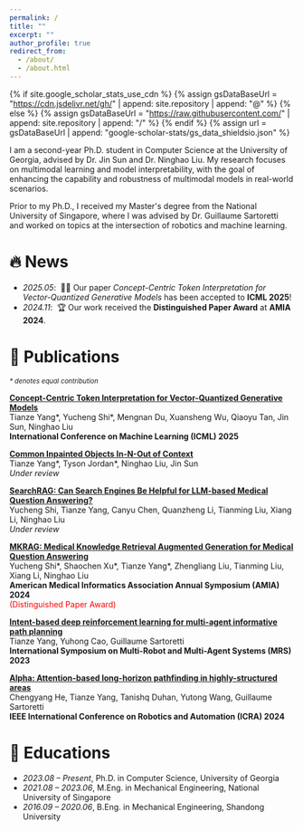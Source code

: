 ```yaml
---
permalink: /
title: ""
excerpt: ""
author_profile: true
redirect_from: 
  - /about/
  - /about.html
---
```


{% if site.google_scholar_stats_use_cdn %}
{% assign gsDataBaseUrl = "https://cdn.jsdelivr.net/gh/" | append: site.repository | append: "@" %}
{% else %}
{% assign gsDataBaseUrl = "https://raw.githubusercontent.com/" | append: site.repository | append: "/" %}
{% endif %}
{% assign url = gsDataBaseUrl | append: "google-scholar-stats/gs_data_shieldsio.json" %}

<span class='anchor' id='about-me'></span>

I am a second-year Ph.D. student in Computer Science at the University of Georgia, advised by Dr. Jin Sun and Dr. Ninghao Liu. My research focuses on multimodal learning and model interpretability, with the goal of enhancing the capability and robustness of multimodal models in real-world scenarios.

Prior to my Ph.D., I received my Master's degree from the National University of Singapore, where I was advised by Dr. Guillaume Sartoretti and worked on topics at the intersection of robotics and machine learning.

# 🔥 News
- *2025.05*: &nbsp;🎉🎉 Our paper *Concept-Centric Token Interpretation for Vector-Quantized Generative Models* has been accepted to **ICML 2025**!
- *2024.11*: &nbsp;🏆 Our work received the **Distinguished Paper Award** at **AMIA 2024**.

# 📝 Publications 
<sub><em>\* denotes equal contribution</em></sub>

[**Concept-Centric Token Interpretation for Vector-Quantized Generative Models**](https://arxiv.org/abs/2506.00698)  
Tianze Yang\*, Yucheng Shi\*, Mengnan Du, Xuansheng Wu, Qiaoyu Tan, Jin Sun, Ninghao Liu   
**International Conference on Machine Learning (ICML) 2025**

[**Common Inpainted Objects In-N-Out of Context**](https://arxiv.org/abs/2506.00721)  
Tianze Yang\*, Tyson Jordan\*, Ninghao Liu, Jin Sun  
*Under review*

[**SearchRAG: Can Search Engines Be Helpful for LLM-based Medical Question Answering?**](https://arxiv.org/pdf/2502.13233)  
Yucheng Shi, Tianze Yang, Canyu Chen, Quanzheng Li, Tianming Liu, Xiang Li, Ninghao Liu   
*Under review*

[**MKRAG: Medical Knowledge Retrieval Augmented Generation for Medical Question Answering**](https://pmc.ncbi.nlm.nih.gov/articles/PMC12099378/)  
Yucheng Shi\*, Shaochen Xu\*, Tianze Yang\*, Zhengliang Liu, Tianming Liu, Xiang Li, Ninghao Liu  
**American Medical Informatics Association Annual Symposium (AMIA) 2024**  
<span style="color:red;">(Distinguished Paper Award)</span>

[**Intent-based deep reinforcement learning for multi-agent informative path planning**](https://ieeexplore.ieee.org/stamp/stamp.jsp?arnumber=10416797)  
Tianze Yang, Yuhong Cao, Guillaume Sartoretti   
**International Symposium on Multi-Robot and Multi-Agent Systems (MRS) 2023**

[**Alpha: Attention-based long-horizon pathfinding in highly-structured areas**](https://ieeexplore.ieee.org/stamp/stamp.jsp?arnumber=10611301)  
Chengyang He, Tianze Yang, Tanishq Duhan, Yutong Wang, Guillaume Sartoretti  
**IEEE International Conference on Robotics and Automation (ICRA) 2024**

[//]: # ()
[//]: # (<div class='paper-box'><div class='paper-box-image'><div><div class="badge">CVPR 2016</div><img src='images/500x300.png' alt="sym" width="100%"></div></div>)

[//]: # (<div class='paper-box-text' markdown="1">)

[//]: # ()
[//]: # ([Deep Residual Learning for Image Recognition]&#40;https://openaccess.thecvf.com/content_cvpr_2016/papers/He_Deep_Residual_Learning_CVPR_2016_paper.pdf&#41;)

[//]: # ()
[//]: # (**Kaiming He**, Xiangyu Zhang, Shaoqing Ren, Jian Sun)

[//]: # ()
[//]: # ([**Project**]&#40;https://scholar.google.com/citations?view_op=view_citation&hl=zh-CN&user=DhtAFkwAAAAJ&citation_for_view=DhtAFkwAAAAJ:ALROH1vI_8AC&#41; <strong><span class='show_paper_citations' data='DhtAFkwAAAAJ:ALROH1vI_8AC'></span></strong>)

[//]: # (- Lorem ipsum dolor sit amet, consectetur adipiscing elit. Vivamus ornare aliquet ipsum, ac tempus justo dapibus sit amet. )

[//]: # (</div>)

[//]: # (</div>)

[//]: # ()
[//]: # (- [Lorem ipsum dolor sit amet, consectetur adipiscing elit. Vivamus ornare aliquet ipsum, ac tempus justo dapibus sit amet]&#40;https://github.com&#41;, A, B, C, **CVPR 2020**)

[//]: # (# 🎖 Honors and Awards)

[//]: # (- *2021.10* Lorem ipsum dolor sit amet, consectetur adipiscing elit. Vivamus ornare aliquet ipsum, ac tempus justo dapibus sit amet. )

[//]: # (- *2021.09* Lorem ipsum dolor sit amet, consectetur adipiscing elit. Vivamus ornare aliquet ipsum, ac tempus justo dapibus sit amet. )

# 📖 Educations
- *2023.08 – Present*, Ph.D. in Computer Science, University of Georgia  
- *2021.08 – 2023.06*, M.Eng. in Mechanical Engineering, National University of Singapore  
- *2016.09 – 2020.06*, B.Eng. in Mechanical Engineering, Shandong University

[//]: # (# 💬 Invited Talks)

[//]: # (- *2021.06*, Lorem ipsum dolor sit amet, consectetur adipiscing elit. Vivamus ornare aliquet ipsum, ac tempus justo dapibus sit amet. )

[//]: # (- *2021.03*, Lorem ipsum dolor sit amet, consectetur adipiscing elit. Vivamus ornare aliquet ipsum, ac tempus justo dapibus sit amet.  \| [\[video\]]&#40;https://github.com/&#41;)

[//]: # (# 💻 Internships)

[//]: # (- *2019.05 - 2020.02*, [Lorem]&#40;https://github.com/&#41;, China.)